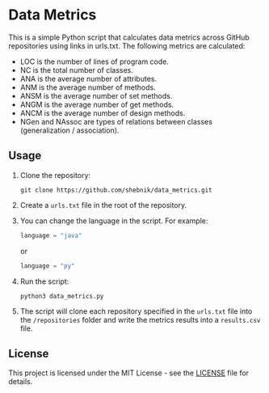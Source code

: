 # Data Metrics

This is a simple Python script that calculates data metrics across GitHub repositories using links in urls.txt. The following metrics are calculated:

- LOC is the number of lines of program code.
- NC is the total number of classes.
- ANA is the average number of attributes.
- ANM is the average number of methods.
- ANSM is the average number of set methods.
- ANGM is the average number of get methods.
- ANCM is the average number of design methods.
- NGen and NAssoc are types of relations between classes (generalization / association).

## Usage

1. Clone the repository:
   ```
   git clone https://github.com/shebnik/data_metrics.git
   ```
2. Create a `urls.txt` file in the root of the repository.
3. You can change the language in the script. For example:
    ```python
    language = "java"
    ```

    or

    ```python
    language = "py"
    ```
4. Run the script:
   ```
   python3 data_metrics.py
   ```
5. The script will clone each repository specified in the `urls.txt` file into the `/repositories` folder and write the metrics results into a `results.csv` file.



## License

This project is licensed under the MIT License - see the [LICENSE](LICENSE) file for details.
